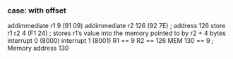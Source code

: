 ### case: with offset
addimmediate r1 9 (91 09) 
addimmediate r2 126 (92 7E)  ; address 126 
store r1 r2 4 (F1 24)  ; stores r1’s value into the memory pointed to by r2 + 4 bytes
interrupt 0 (8000)
interrupt 1 (8001)
R1 == 9
R2 == 126
MEM 130 == 9 ; Memory address 130